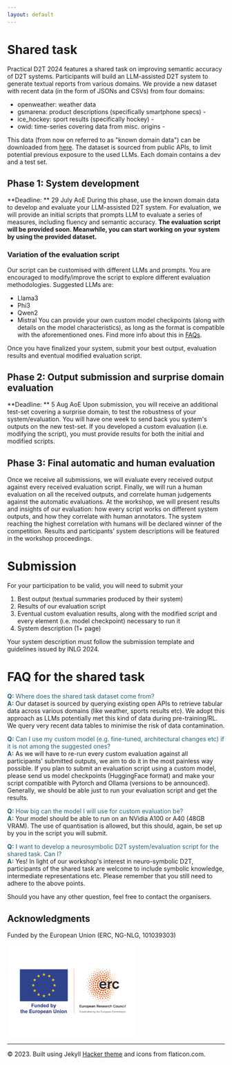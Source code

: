 ```yaml
---
layout: default
---
```

 <div class="forms-container">

 <!-- <div class="forms">
    <img src="assets/images/github-logo.png">
    <a href="https://github.com/practicald2t/hackathon/">
    <p style="font-size: large">Hackathon – Github</p>
    </a>
</div> -->
</div>

# Shared task 
Practical D2T 2024 features a shared task on improving semantic accuracy of D2T systems. Participants will build an LLM-assisted D2T system to generate textual reports from various domains. We provide a new dataset with recent data (in the form of JSONs and CSVs) from four domains:

- openweather: weather data 
- gsmarena: product descriptions (specifically smartphone specs) -
- ice_hockey: sport results (specifically hockey) - 
- owid: time-series covering data from misc. origins - 

This data (from now on referred to as "known domain data") can be downloaded from [here]([https://practicald2t.github.io/assets/shared_task_data.zip](https://practicald2t.github.io/assets/shared_task_data/known_domains.zip)). The dataset is sourced from public APIs, to limit potential previous exposure to the used LLMs. Each domain contains a dev and a test set.

## Phase 1: System development
**Deadline: ** 29 July AoE
During this phase, use the known domain data to develop and evaluate your LLM-assisted D2T system. 
For evaluation, we will provide an initial scripts that prompts LLM to evaluate a series of measures, including fluency and semantic accuracy.
**The evaluation script will be provided soon. Meanwhile, you can start working on your system by using the provided dataset.** 

### Variation of the evaluation script 
Our script can be customised with different LLMs and prompts. You are encouraged to modify/improve the script to explore different evaluation methodologies.
Suggested LLMs are:
- Llama3
- Phi3
- Qwen2
- Mistral
You can provide your own custom model checkpoints (along with details on the model characteristics), as long as the format is compatible with the aforementioned ones. Find more info about this in [FAQs](#faq).

Once you have finalized your system, submit your best output, evaluation results and eventual modified evaluation script. 

## Phase 2: Output submission and surprise domain evaluation
**Deadline: ** 5 Aug AoE
Upon submission, you will receive an additional test-set covering a surprise domain, to test the robustness of your system/evaluation. You will have one week to send back you system's outputs on the new test-set. If you developed a custom evaluation (i.e. modifying the script), you must provide results for both the initial and modified scripts.

## Phase 3: Final automatic and human evaluation
Once we receive all submissions, we will evaluate every received output against every received evaluation script. Finally, we will run a human evaluation on all the received outputs, and correlate human judgements against the automatic evaluations. At the workshop, we will present results and insights of our evaluation: how every script works on different system outputs, and how they correlate with human annotators. The system reaching the highest correlation with humans will be declared winner of the competition. Results and participants’ system descriptions will be featured in the workshop proceedings. 

# Submission
For your participation to be valid, you will need to submit your
  1. Best output (textual summaries produced by their system)
  2. Results of our evaluation script
  3. Eventual custom evaluation results, along with the modified script and every element (i.e. model checkpoint) necessary to run it
  4. System description (1+ page)

Your system description must follow the submission template and guidelines issued by INLG 2024.

# FAQ for the shared task
<a name="faq"></a>
<span style="color: #276275;">**Q:** Where does the shared task dataset come from?</span>  
<span style="color: #276275;">**A:**</span> Our dataset is sourced by querying existing open APIs to retrieve tabular data across various domains (like weather, sports results etc). We adopt this approach as LLMs potentially met this kind of data during pre-training/RL. We query very recent data tables to minimise the risk of data contamination.

<span style="color: #276275;">**Q:** Can I use my custom model (e.g. fine-tuned, architectural changes etc) if it is not among the suggested ones?</span>  
<span style="color: #276275;">**A:**</span> As we will have to re-run every custom evaluation against all participants' submitted outputs, we aim to do it in the most painless way possible. If you plan to submit an evaluation script using a custom model, please send us model checkpoints (HuggingFace format) and make your script compatible with Pytorch and Ollama (versions to be announced). Generally, we should be able just to run your evaluation script and get the results. 

<span style="color: #276275;">**Q:** How big can the model I will use for custom evaluation be?</span>  
<span style="color: #276275;">**A:**</span> Your model should be able to run on an NVidia A100 or A40 (48GB VRAM). The use of quantisation is allowed, but this should, again, be set up by you in the script you will submit.

<span style="color: #276275;">**Q:** I want to develop a neurosymbolic D2T system/evaluation script for the shared task. Can I?</span>  
<span style="color: #276275;">**A:**</span> Yes! In light of our workshop's interest in neuro-symbolic D2T, participants of the shared task are welcome to include symbolic knowledge, intermediate representations etc. Please remember that you still need to adhere to the above points.

Should you have any other question, feel free to contact the organisers.

## Acknowledgments
<p>Funded by the European Union (ERC, NG-NLG, 101039303)</p>
<img src="../assets/images/erc.png" style="max-width: 300px;" alt="ERC">

<hr>
<div class="footer">
    © 2023. Built using Jekyll <a href="https://github.com/pages-themes/hacker">Hacker theme</a> and icons from flaticon.com.
  </div>

